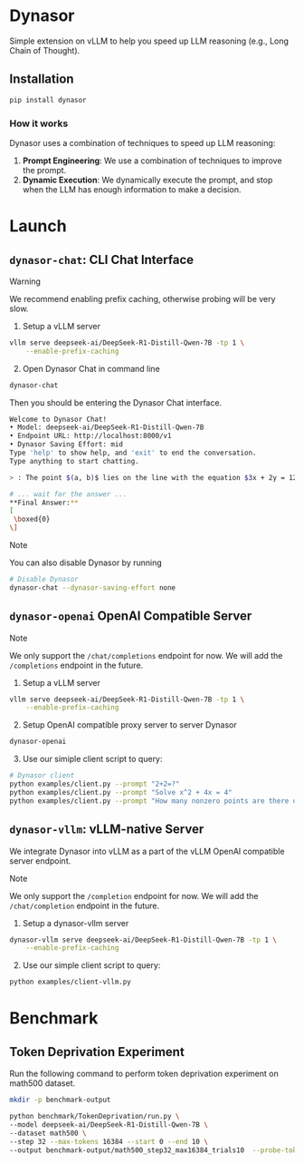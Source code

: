
# Dynasor

Simple extension on vLLM to help you speed up LLM reasoning (e.g., Long Chain of Thought).

## Installation

```bash
pip install dynasor
```


### How it works

Dynasor uses a combination of techniques to speed up LLM reasoning:

1. **Prompt Engineering**: We use a combination of techniques to improve the prompt.
2. **Dynamic Execution**: We dynamically execute the prompt, and stop when the LLM has enough information to make a decision.


# Launch

## `dynasor-chat`: CLI Chat Interface

> [!WARNING]
> We recommend enabling prefix caching, otherwise probing will be very slow.

1. Setup a vLLM server
```bash
vllm serve deepseek-ai/DeepSeek-R1-Distill-Qwen-7B -tp 1 \
    --enable-prefix-caching
```


2. Open Dynasor Chat in command line

```bash
dynasor-chat
```

Then you should be entering the Dynasor Chat interface.
```bash
Welcome to Dynasor Chat!
• Model: deepseek-ai/DeepSeek-R1-Distill-Qwen-7B
• Endpoint URL: http://localhost:8000/v1
• Dynasor Saving Effort: mid
Type 'help' to show help, and 'exit' to end the conversation.
Type anything to start chatting.

> : The point $(a, b)$ lies on the line with the equation $3x + 2y = 12.$ When $a = 4$, what is the value of $b$?

# ... wait for the answer ...
**Final Answer:**
[
 \boxed{0}
\]
```


> [!NOTE]  
> You can also disable Dynasor by running
> ```bash
> # Disable Dynasor
> dynasor-chat --dynasor-saving-effort none
> ```


## `dynasor-openai` OpenAI Compatible Server

> [!NOTE]  
> We only support the `/chat/completions` endpoint for now. We will add the `/completions` endpoint in the future.

1. Setup a vLLM server
```bash
vllm serve deepseek-ai/DeepSeek-R1-Distill-Qwen-7B -tp 1 \
    --enable-prefix-caching
```

2. Setup OpenAI compatible proxy server to server Dynasor
```bash
dynasor-openai
```

3. Use our simiple client script to query:
```bash
# Dynasor client
python examples/client.py --prompt "2+2=?"
python examples/client.py --prompt "Solve x^2 + 4x = 4"
python examples/client.py --prompt "How many nonzero points are there on x^3y + y^3z + z^3x = 0 over the finite field  𝔽_{{5}^{18}}  up to scaling?"
```


## `dynasor-vllm`: vLLM-native Server

We integrate Dynasor into vLLM as a part of the vLLM OpenAI compatible server endpoint.

> [!NOTE]  
> We only support the `/completion` endpoint for now. We will add the `/chat/completion` endpoint in the future.


1. Setup a dynasor-vllm server
```bash
dynasor-vllm serve deepseek-ai/DeepSeek-R1-Distill-Qwen-7B -tp 1 \
    --enable-prefix-caching
```

2. Use our simple client script to query:
```bash
python examples/client-vllm.py
```


# Benchmark

## Token Deprivation Experiment

Run the following command to perform token deprivation experiment on math500 dataset.
```bash
mkdir -p benchmark-output

python benchmark/TokenDeprivation/run.py \
--model deepseek-ai/DeepSeek-R1-Distill-Qwen-7B \
--dataset math500 \
--step 32 --max-tokens 16384 --start 0 --end 10 \
--output benchmark-output/math500_step32_max16384_trials10  --probe-tokens 32 --probe "... Oh, I suddenly got the answer to the whole problem, **Final Answer**\n\n\\[ \\boxed{" 
```

